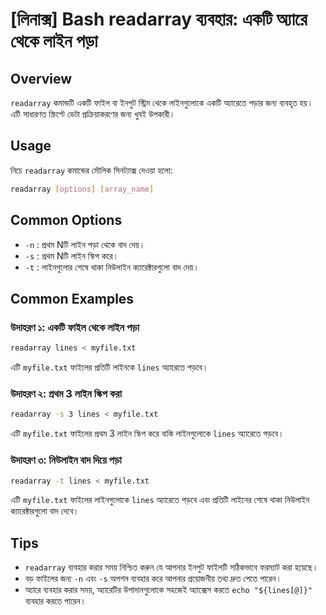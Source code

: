 # [লিনাক্স] Bash readarray ব্যবহার: একটি অ্যারে থেকে লাইন পড়া

## Overview
`readarray` কমান্ডটি একটি ফাইল বা ইনপুট স্ট্রিম থেকে লাইনগুলোকে একটি অ্যারেতে পড়ার জন্য ব্যবহৃত হয়। এটি সাধারণত স্ক্রিপ্টে ডেটা প্রক্রিয়াকরণের জন্য খুবই উপকারী।

## Usage
নিচে `readarray` কমান্ডের মৌলিক সিনট্যাক্স দেওয়া হলো:

```bash
readarray [options] [array_name]
```

## Common Options
- `-n` : প্রথম Nটি লাইন পড়া থেকে বাদ দেয়।
- `-s` : প্রথম Nটি লাইন স্কিপ করে।
- `-t` : লাইনগুলোর শেষে থাকা নিউলাইন ক্যারেক্টারগুলো বাদ দেয়।

## Common Examples

### উদাহরণ ১: একটি ফাইল থেকে লাইন পড়া
```bash
readarray lines < myfile.txt
```
এটি `myfile.txt` ফাইলের প্রতিটি লাইনকে `lines` অ্যারেতে পড়বে।

### উদাহরণ ২: প্রথম 3 লাইন স্কিপ করা
```bash
readarray -s 3 lines < myfile.txt
```
এটি `myfile.txt` ফাইলের প্রথম 3 লাইন স্কিপ করে বাকি লাইনগুলোকে `lines` অ্যারেতে পড়বে।

### উদাহরণ ৩: নিউলাইন বাদ দিয়ে পড়া
```bash
readarray -t lines < myfile.txt
```
এটি `myfile.txt` ফাইলের লাইনগুলোকে `lines` অ্যারেতে পড়বে এবং প্রতিটি লাইনের শেষে থাকা নিউলাইন ক্যারেক্টারগুলো বাদ দেবে।

## Tips
- `readarray` ব্যবহার করার সময় নিশ্চিত করুন যে আপনার ইনপুট ফাইলটি সঠিকভাবে ফরম্যাট করা হয়েছে।
- বড় ফাইলের জন্য `-n` এবং `-s` অপশন ব্যবহার করে আপনার প্রয়োজনীয় তথ্য দ্রুত পেতে পারেন।
- অ্যারে ব্যবহার করার সময়, অ্যারেটির উপাদানগুলোকে সহজেই অ্যাক্সেস করতে `echo "${lines[@]}"` ব্যবহার করতে পারেন।